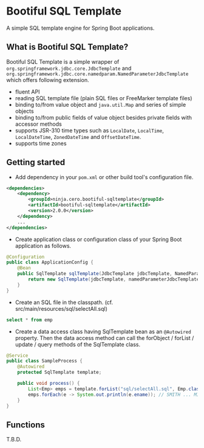 Bootiful SQL Template
===========

A simple SQL template engine for Spring Boot applications.

## What is Bootiful SQL Template?
Bootiful SQL Template is a simple wrapper of `org.springframework.jdbc.core.JdbcTemplate` and `org.springframework.jdbc.core.namedparam.NamedParameterJdbcTemplate` which offers following extension.

* fluent API
* reading SQL template file (plain SQL files or FreeMarker template files)
* binding to/from value object and `java.util.Map` and series of simple objects
* binding to/from public fields of value object besides private fields with accessor methods
* supports JSR-310 time types such as `LocalDate`, `LocalTime`, `LocalDateTime`, `ZonedDateTime` and `OffsetDateTime`.
* supports time zones

## Getting started
* Add dependency in your `pom.xml` or other build tool's configuration file.

```xml
<dependencies>
    <dependency>
        <groupId>ninja.cero.bootiful-sqltemplate</groupId>
        <artifactId>bootiful-sqltemplate</artifactId>
        <version>2.0.0</version>
    </dependency>
    ...
</dependencies>
```

* Create application class or configuration class of your Spring Boot application as follows.

```java
@Configuration
public class ApplicationConfig {
	@Bean
	public SqlTemplate sqlTemplate(JdbcTemplate jdbcTemplate, NamedParameterJdbcTemplate namedParameterJdbcTemplate) {
		return new SqlTemplate(jdbcTemplate, namedParameterJdbcTemplate);
	}
}
```

* Create an SQL file in the classpath. (cf. src/main/resources/sql/selectAll.sql)

```sql
select * from emp
```

* Create a data access class having SqlTemplate bean as an `@Autowired` property. Then the data access method can call the forObject / forList / update / query methods of the SqlTemplate class.

```java
@Service
public class SampleProcess {
    @Autowired
    protected SqlTemplate template;

    public void process() {
        List<Emp> emps = template.forList("sql/selectAll.sql", Emp.class);
        emps.forEach(e -> System.out.println(e.ename)); // SMITH ... MILLER
    }
}
```
## Functions

T.B.D.
